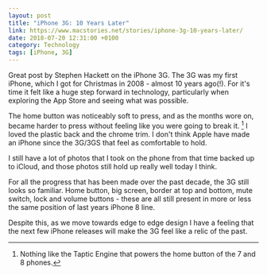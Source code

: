 ```yaml
---
layout: post 
title: "iPhone 3G: 10 Years Later" 
link: https://www.macstories.net/stories/iphone-3g-10-years-later/
date: 2018-07-20 12:31:00 +0100
category: Technology
tags: [iPhone, 3G]
---
```


Great post by Stephen Hackett on the iPhone 3G. The 3G was my first iPhone, which I got for Christmas in 2008 - almost 10 years ago(!). For it's time it felt like a huge step forward in technology, particularly when exploring the App Store and seeing what was possible.

The home button was noticeably soft to press, and as the months wore on, became harder to press without feeling like you were going to break it. [^1] I loved the plastic back and the chrome trim. I don't think Apple have made an iPhone since the 3G/3GS that feel as comfortable to hold.

I still have a lot of photos that I took on the phone from that time backed up to iCloud, and those photos still hold up really well today I think.

For all the progress that has been made over the past decade, the 3G still looks so familiar. Home button, big screen, border at top and bottom, mute switch, lock and volume buttons - these are all still present in more or less the same position of last years iPhone 8 line.

Despite this, as we move towards edge to edge design I have a feeling that the next few iPhone releases will make the 3G feel like a relic of the past.

[^1]: Nothing like the Taptic Engine that powers the home button of the 7 and 8 phones.

